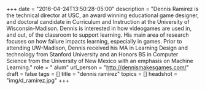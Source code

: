 +++
date = "2016-04-24T13:50:28-05:00"
description = "Dennis Ramirez is the technical director at USC, an award winning educational game designer, and doctoral candidate in Curriculum and Instruction at the University of Wisconsin-Madison. Dennis is interested in how videogames are used in, and out, of the classroom to support learning. His main area of research focuses on how failure impacts learning, especially in games. Prior to attending UW-Madison, Dennis received his MA in Learning Design and technology from Stanford University and an Honors BS in Computer Science from the University of New Mexico with an emphasis on Machine Learning."
role = " alum"
url_person = "http://dennismakesgames.com/"
draft = false
tags = []
title = "dennis ramirez"
topics = []
headshot = "img/d_ramirez.jpg"
+++
